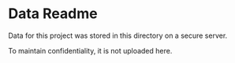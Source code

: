 # Data Readme

Data for this project was stored in this directory on a secure server.

To maintain confidentiality, it is not uploaded here.

